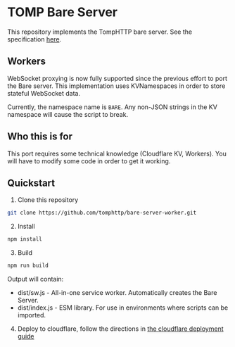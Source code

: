# TOMP Bare Server

This repository implements the TompHTTP bare server. See the specification [here](https://github.com/tomphttp/specifications/blob/master/BareServer.md).

## Workers

WebSocket proxying is now fully supported since the previous effort to port the Bare server. This implementation uses KVNamespaces in order to store stateful WebSocket data.

Currently, the namespace name is `BARE`. Any non-JSON strings in the KV namespace will cause the script to break.

## Who this is for

This port requires some technical knowledge (Cloudflare KV, Workers). You will have to modify some code in order to get it working.

## Quickstart

1. Clone this repository

```sh
git clone https://github.com/tomphttp/bare-server-worker.git
```

2. Install

```sh
npm install
```

3. Build

```sh
npm run build
```

Output will contain:

- dist/sw.js - All-in-one service worker. Automatically creates the Bare Server.
- dist/index.js - ESM library. For use in environments where scripts can be imported.

4. Deploy to cloudflare, follow the directions in [the cloudflare deployment guide](Deploy-to-CF.md)
